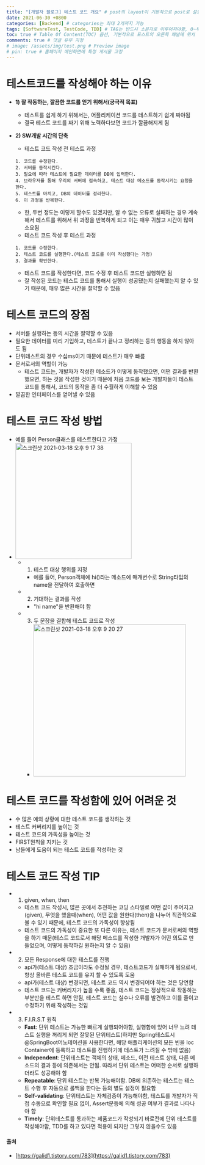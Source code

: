```yaml
---
title: "[개발자 블로그] 테스트 코드 개요" # post의 layout이 기본적으로 post로 설정되어있어서 Front Matter에 따로 layout변수를 만들어 주지 않아도 됨
date: 2021-06-30 +0800
categories: [Backend] # categories는 최대 2개까지 가능
tags: [SoftwareTest, TestCode, TDD] # TAG는 반드시 소문자로 이루어져야함, 0~무한개까지 지정 가능
toc: true # Table Of Content(TOC) 옵션, 기본적으로 포스트의 오른쪽 패널에 위치
comments: true # 댓글 유무 지정
# image: /assets/img/test.png # Preview image
# pin: true # 홈페이지 메인화면에 특정 게시물 고정
---
```


# 테스트코드를 작성해야 하는 이유
- <b>1) 잘 작동하는, 깔끔한 코드를 얻기 위해서(궁극적 목표)</b>
    - 테스트를 쉽게 하기 위해서는, 어플리케이션 코드를 테스트하기 쉽게 짜야됨
    - 결국 테스트 코드를 짜기 위해 노력하다보면 코드가 깔끔해지게 됨

- <b>2) SW개발 시간의 단축</b>
    - 테스트 코드 작성 전 테스트 과정
    ~~~
    1. 코드를 수정한다.
    2. 서버를 동작시킨다.
    3. 필요에 따라 테스트에 필요한 데이터를 DB에 입력한다.
    4. 브라우저를 통해 우리의 서버에 접속하고, 테스트 대상 메소드를 동작시키는 요청을 한다.
    5. 테스트를 마치고, DB의 데이터를 정리한다.
    6. 이 과정을 반복한다.
    ~~~
    - 한, 두번 정도는 이렇게 할수도 있겠지만, 알 수 없는 오류로 실패하는 경우 계속해서 테스트를 위해서 위 과정을 반복하게 되고 이는 매우 귀찮고 시간이 많이 소요됨
    - 테스트 코드 작성 후 테스트 과정
    ~~~
    1. 코드를 수정한다.
    2. 테스트 코드를 실행한다.(테스트 코드를 이미 작성했다는 가정)
    3. 결과를 확인한다.
    ~~~
    - 테스트 코드를 작성한다면, 코드 수정 후 테스트 코드만 실행하면 됨
    - 잘 작성된 코드는 테스트 코드를 통해서 실행이 성공됐는지 실패했는지 알 수 있기 때문에, 매우 많은 시간을 절약할 수 있음

# 테스트 코드의 장점
- 서버를 실행하는 등의 시간을 절약할 수 있음
- 필요한 데이터를 미리 기입하고, 테스트가 끝나고 정리하는 등의 행동을 하지 않아도 됨
- 단위테스트의 경우 수십ms이기 때문에 테스트가 매우 빠름
- 문서로서의 역할이 가능 
    - 테스트 코드는, 개발자가 작성한 메소드가 어떻게 동작했으면, 어떤 결과를 반환했으면, 하는 것을 작성한 것이기 때문에 처음 코드를 보는 개발자들이 테스트 코드를 통해서, 코드의 동작을 좀 더 수월하게 이해할 수 있음
- 깔끔한 인터페이스를 얻어낼 수 있음

# 테스트 코드 작성 방법
- 예를 들어 Person클래스를 테스트한다고 가정<br>
- <img width="304" alt="스크린샷 2021-03-18 오후 9 17 38" src="https://user-images.githubusercontent.com/44339530/111624711-5f618880-882f-11eb-9bf2-68b78e023f71.png"><br>
    - 1) 테스트 대상 행위를 지정 
        - 예를 들어, Person객체에 hi()라는 메소드에 매개변수로 String타입의 name을 전달하여 호출하면
    - 2) 기대하는 결과를 작성
        - "hi name"을 반환해야 함
    - 3) 두 문장을 결합해 테스트 코드로 작성
        - <img width="399" alt="스크린샷 2021-03-18 오후 9 20 27" src="https://user-images.githubusercontent.com/44339530/111625037-c3844c80-882f-11eb-88dc-5014efd5ed2e.png">

# 테스트 코드를 작성함에 있어 어려운 것
- 수 많은 예외 상황에 대한 테스트 코드를 생각하는 것
- 테스트 커버리지를 높이는 것
- 테스트 코드의 가독성을 높이는 것
- FIRST원칙을 지키는 것
- 남들에게 도움이 되는 테스트 코드를 작성하는 것

# 테스트 코드 작성 TIP
- 1) given, when, then
    - 테스트 코드 작성시, 많은 곳에서 추천하는 코딩 스타일로 어떤 값이 주어지고(given), 무엇을 했을때(when), 어떤 값을 원한다(then)을 나누어 직관적으로 볼 수 있기 때문에, 테스트 코드의 가독성이 향상됨
    - 테스트 코드의 가독성이 중요한 또 다른 이유는, 테스트 코드가 문서로써의 역할을 하기 때문(테스트 코드로서 해당 메소드를 작성한 개발자가 어떤 의도로 만들었으며, 어떻게 동작하길 원하는지 알 수 있음)

- 2) 모든 Response에 대한 테스트를 진행
    - api가(테스트 대상) 조금이라도 수정될 경우, 테스트코드가 실패하게 됨으로써, 항상 올바른 테스트 코드를 유지 할 수 있도록 도움
    - api가(테스트 대상) 변경되면, 테스트 코드 역시 변경되어야 하는 것은 당연함
    - 테스트 코드는 커버리지가 높을 수록 좋음, 테스트 코드는 정상적으로 작동하는 부분만을 테스트 하면 안됨, 테스트 코드는 실수나 오류를 발견하고 이를 줄이고 수정하기 위해 작성하는 것임

- 3) F.I.R.S.T 원칙
    - <b>Fast</b>: 단위 테스트는 가능한 빠르게 실행되어야함, 실행함에 있어 너무 느려 테스트 실행을 꺼리게 되면 잘못된 단위테스트(하지만 Spring테스트시 @SpringBoot어노테이션을 사용한다면, 해당 애플리케이션의 모든 빈을 Ioc Container에 등록하고 테스트를 진행하기에 테스트가 느려질 수 밖에 없음)
    - <b>Independent</b>: 단위테스트는 객체의 상태, 메소드, 이전 테스트 상태, 다른 메소드의 결과 등에 의존해서는 안됨. 따라서 단위 테스트는 어떠한 순서로 실행하더라도 성공해야 함
    - <b>Repeatable</b>: 단위 테스트는 반복 가능해야함. DB에 의존하는 테스트는 테스트 수행 후 자동으로 롤백을 한다는 등의 별도 설정이 필요함
    - <b>Self-validating</b>: 단위테스트는 자체검증이 가능해야함, 테스트를 개발자가 직접 수동으로 확인할 필요 없이, Assert문등에 의해 성공 여부가 결과로 나타나야 함
    - <b>Timely</b>: 단위테스트를 통과하는 제품코드가 작성되기 바로전에 단위 테스트를 작성해야함, TDD를 하고 있다면 적용이 되지만 그렇지 않을수도 있음
    
#### 출처
- [https://galid1.tistory.com/783](https://galid1.tistory.com/783)